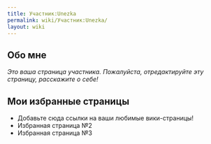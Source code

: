 ```yaml
---
title: Участник:Unezka
permalink: wiki/Участник:Unezka/
layout: wiki
---
```


## Обо мне

*Это ваша страница участника. Пожалуйста, отредактируйте эту страницу,
расскажите о себе!*

## Мои избранные страницы

-   Добавьте сюда ссылки на ваши любимые вики-страницы!
-   Избранная страница №2
-   Избранная страница №3
